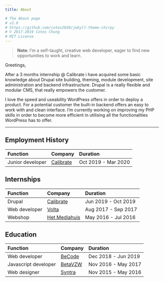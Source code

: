 ```yaml
---
title: About

# The About page
# v2.0
# https://github.com/cotes2020/jekyll-theme-chirpy
# © 2017-2019 Cotes Chung
# MIT License
---
```


> **Note**: I’m a self-taught, creative web developer, eager to find new opportunities to work and learn.

Greetings, 

After a 3 months internship @ Calibrate i have acquired some basic knowledge about Drupal site building, theming, module development, site administration and backend infrastructure. Drupal is a really flexible and modular CMS, that really empowers the customer.

I love the speed and useability WordPress offers in order to deploy a product. For a potential customer the built-in backend offers an easy to work with and clean interface. I’m currently working on improving my PHP skills in order to become more efficient in 
utilising all the functionalities WordPress has to offer.

***

## Employment History

|Function|Company|Duration|
|:---|:--|:---|
|Junior developer | [Calibrate](https://www.calibrate.be/)  | Oct 2019 - Mar 2020

## Internships

|Function|Company|Duration|
|:---|:--|:---|
|Drupal | [Calibrate](https://www.calibrate.be/)  | Jun 2019 - Oct 2019
|Web developer | [Volta](https://www.volta.be/)   | Aug 2017 - Sep 2017
|Webshop| [Het Mediahuis](https://www.mediahuis.be/)     | May 2016 - Jul 2016

## Education

|Function|Company|Duration|
|:---|:--|:---|
|Web developer | [BeCode](https://www.becode.org/) | Dec 2018 - Jun 2019
|Javascript developer | [BetaVZW](http://www.betavzw.org/) | Nov 2016 - May 2017
|Web designer | [Syntra](http://www.betavzw.org/)  | Nov 2015 - May 2016